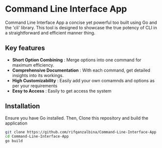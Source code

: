 # Command Line Interface App 

<p> 
    Command Line Interface App a concise yet powerful too built using Go and the 'cli' library. This tool is designed to showcase the true potency of CLI in a straightforward and efficient manner thing.
</p> 
 
## Key features

- **Short Option Combining** : Merge options into one command for maximum efficiency.
- **Comprehensive Documentation** : With each command, get detailed insights into its workings. 
- **High Customizability** : Easily add your own comamnds and options as per your requirements
- **Eesy to Access** : Easily to get access the system 

## Installation
<p>Ensure you have Go installed. Then, Clone this repository and build the application</p>

```bash
git clone https://github.com/rifqanzalbina/Command-Line-Interface-App
cd Command-Line-Interface-App
go build
```
